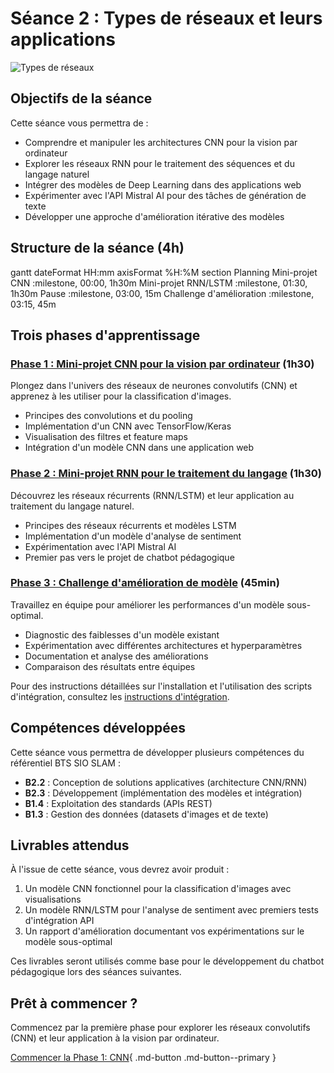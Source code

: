 # Séance 2 : Types de réseaux et leurs applications

![Types de réseaux](https://images.unsplash.com/photo-1558494949-ef010cbdcc31?auto=format&fit=crop&q=80&w=1000&h=300)

## Objectifs de la séance

Cette séance vous permettra de :

- Comprendre et manipuler les architectures CNN pour la vision par ordinateur
- Explorer les réseaux RNN pour le traitement des séquences et du langage naturel
- Intégrer des modèles de Deep Learning dans des applications web
- Expérimenter avec l'API Mistral AI pour des tâches de génération de texte
- Développer une approche d'amélioration itérative des modèles

## Structure de la séance (4h)

<div class="mermaid">
gantt
    dateFormat  HH:mm
    axisFormat %H:%M
    section Planning
    Mini-projet CNN                  :milestone, 00:00, 1h30m
    Mini-projet RNN/LSTM             :milestone, 01:30, 1h30m
    Pause                           :milestone, 03:00, 15m
    Challenge d'amélioration        :milestone, 03:15, 45m
</div>

## Trois phases d'apprentissage

### [Phase 1 : Mini-projet CNN pour la vision par ordinateur](partie1-cnn.md) (1h30)

Plongez dans l'univers des réseaux de neurones convolutifs (CNN) et apprenez à les utiliser pour la classification d'images.

- Principes des convolutions et du pooling
- Implémentation d'un CNN avec TensorFlow/Keras
- Visualisation des filtres et feature maps
- Intégration d'un modèle CNN dans une application web

### [Phase 2 : Mini-projet RNN pour le traitement du langage](partie2-rnn.md) (1h30)

Découvrez les réseaux récurrents (RNN/LSTM) et leur application au traitement du langage naturel.

- Principes des réseaux récurrents et modèles LSTM
- Implémentation d'un modèle d'analyse de sentiment
- Expérimentation avec l'API Mistral AI
- Premier pas vers le projet de chatbot pédagogique

### [Phase 3 : Challenge d'amélioration de modèle](partie3-amelioration.md) (45min)

Travaillez en équipe pour améliorer les performances d'un modèle sous-optimal.

- Diagnostic des faiblesses d'un modèle existant
- Expérimentation avec différentes architectures et hyperparamètres
- Documentation et analyse des améliorations
- Comparaison des résultats entre équipes

Pour des instructions détaillées sur l'installation et l'utilisation des scripts d'intégration, consultez les [instructions d'intégration](../ressources/instructions-integration.md).

## Compétences développées

Cette séance vous permettra de développer plusieurs compétences du référentiel BTS SIO SLAM :

- **B2.2** : Conception de solutions applicatives (architecture CNN/RNN)
- **B2.3** : Développement (implémentation des modèles et intégration)
- **B1.4** : Exploitation des standards (APIs REST)
- **B1.3** : Gestion des données (datasets d'images et de texte)

## Livrables attendus

À l'issue de cette séance, vous devrez avoir produit :

1. Un modèle CNN fonctionnel pour la classification d'images avec visualisations
2. Un modèle RNN/LSTM pour l'analyse de sentiment avec premiers tests d'intégration API
3. Un rapport d'amélioration documentant vos expérimentations sur le modèle sous-optimal

Ces livrables seront utilisés comme base pour le développement du chatbot pédagogique lors des séances suivantes.

## Prêt à commencer ?

Commencez par la première phase pour explorer les réseaux convolutifs (CNN) et leur application à la vision par ordinateur.

[Commencer la Phase 1: CNN](partie1-cnn.md){ .md-button .md-button--primary }